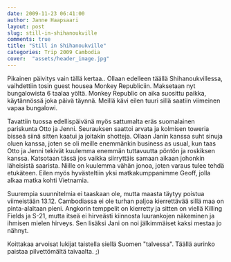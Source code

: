```yaml
---
date: 2009-11-23 06:41:00
author: Janne Haapsaari
layout: post
slug: still-in-shihanoukville
comments: true
title: "Still in Shihanoukville"
categories: Trip 2009 Cambodia
cover:  "assets/header_image.jpg"
---
```


Pikainen päivitys vain tällä kertaa.. Ollaan edelleen täällä
Shihanoukvillessa, vaihdettiin tosin guest housea Monkey Republiciin.
Maksetaan nyt bungalowista 6 taalaa yöltä. Monkey Republic on aika suosittu
paikka, käytännössä joka päivä täynnä. Meillä kävi eilen tuuri sillä saatiin
viimeinen vapaa bungalowi.

Tavattiin tuossa edellispäivänä myös sattumalta eräs suomalainen pariskunta
Otto ja Jenni. Seurauksen saattoi arvata ja kolmisen toweria bisseä siinä
sitten kaatui ja joitakin shotteja. Ollaan Janin kanssa suht sinuja oluen
kanssa, joten se oli meille enemmänkin business as usual, kun taas Otto ja
Jenni tekivät kuulemma enemmän tuttavuutta pöntön ja roskiksen kanssa.
Katsotaan tässä jos vaikka siirryttäis samaan aikaan johonkin läheisistä
saarista. Niille on kuulemma vähän jonoa, joten varaus tulee tehdä etukäteen.
Eilen myös hyvästeltiin yksi matkakumppanimme Geoff, jolla alkaa matka kohti
Vietnamia.

Suurempia suunnitelmia ei taaskaan ole, mutta maasta täytyy poistua
viimeistään 13.12. Cambodiassa ei ole turhan paljoa kierrettävää sillä maa on
pinta-alaltaan pieni. Angkorin temppelit on kierretty ja sitten on viellä
Killing Fields ja S-21, mutta itseä ei hirveästi kiinnosta luurankojen
näkeminen ja ihmisen mielen hirveys. Sen lisäksi Jani on noi jälkimmäiset
kaksi mestaa jo nähnyt.

Koittakaa arvoisat lukijat taistella siellä Suomen "talvessa". Täällä aurinko
paistaa pilvettömältä taivaalta. ;)
